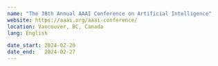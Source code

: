 ```yaml
---
name: "The 38th Annual AAAI Conference on Artificial Intelligence"
website: https://aaai.org/aaai-conference/
location: Vancouver, BC, Canada
lang: English

date_start: 2024-02-20
date_end:   2024-02-27
---
```

